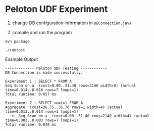 Peloton UDF Experiment
=====

1. change DB configuration information in `DBConnection.java`

2. compile and run the program

```
mvn package

./runtest
```

Example Output
```
------------- Peloton UDF Testing ------------
DB Connection is made successfully.

Experiment 1 : SELECT * FROM A
Seq Scan on a  (cost=0.00..31.40 rows=2140 width=8) (actual time=0.014..0.016 rows=7 loops=1)
Total runtime: 0.057 ms

Experiment 2 : SELECT sum(x) FROM A
Aggregate  (cost=36.75..36.76 rows=1 width=4) (actual time=0.013..0.014 rows=1 loops=1)
  ->  Seq Scan on a  (cost=0.00..31.40 rows=2140 width=4) (actual time=0.003..0.003 rows=7 loops=1)
Total runtime: 0.038 ms
```
